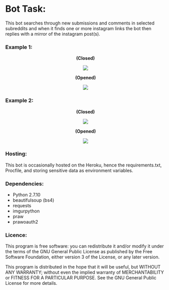 # Bot Task:
This bot searches through new submissions and comments in selected subreddits and when it finds one or more instagram links the bot then replies with a mirror of the instagram post(s).

### Example 1:
<p align="center"><b>(Closed)</b></p>

<p align="center">
  <img src="http://i.imgur.com/0hMBaTY.png"/>
</p>

<p align="center"><b>(Opened)</b></p>

<p align="center">
  <img src="http://i.imgur.com/wzmpnFt.png"/>
</p>

### Example 2:
<p align="center"><b>(Closed)</b></p>

<p align="center">
  <img src="http://i.imgur.com/KsWflRL.png"/>
</p>

<p align="center"><b>(Opened)</b></p>

<p align="center">
  <img src="http://i.imgur.com/DLDJrTa.png"/>
</p>

### Hosting:
This bot is occasionally hosted on the Heroku, hence the requirements.txt, Procfile, and storing sensitive data as environment variables.

### Dependencies:
* Python 2.7.10
* beautifulsoup (bs4)
* requests
* imgurpython
* praw
* prawoauth2

### Licence:
This program is free software: you can redistribute it and/or modify
it under the terms of the GNU General Public License as published by
the Free Software Foundation, either version 3 of the License, or any 
later version.

This program is distributed in the hope that it will be useful,
but WITHOUT ANY WARRANTY; without even the implied warranty of
MERCHANTABILITY or FITNESS FOR A PARTICULAR PURPOSE.  See the
GNU General Public License for more details.